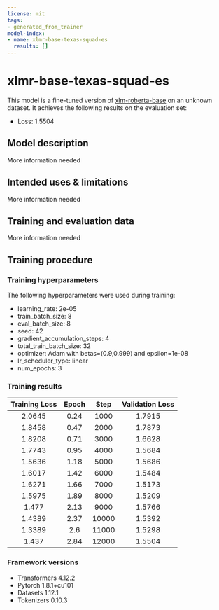 ```yaml
---
license: mit
tags:
- generated_from_trainer
model-index:
- name: xlmr-base-texas-squad-es
  results: []
---
```


<!-- This model card has been generated automatically according to the information the Trainer had access to. You
should probably proofread and complete it, then remove this comment. -->

# xlmr-base-texas-squad-es

This model is a fine-tuned version of [xlm-roberta-base](https://huggingface.co/xlm-roberta-base) on an unknown dataset.
It achieves the following results on the evaluation set:
- Loss: 1.5504

## Model description

More information needed

## Intended uses & limitations

More information needed

## Training and evaluation data

More information needed

## Training procedure

### Training hyperparameters

The following hyperparameters were used during training:
- learning_rate: 2e-05
- train_batch_size: 8
- eval_batch_size: 8
- seed: 42
- gradient_accumulation_steps: 4
- total_train_batch_size: 32
- optimizer: Adam with betas=(0.9,0.999) and epsilon=1e-08
- lr_scheduler_type: linear
- num_epochs: 3

### Training results

| Training Loss | Epoch | Step  | Validation Loss |
|:-------------:|:-----:|:-----:|:---------------:|
| 2.0645        | 0.24  | 1000  | 1.7915          |
| 1.8458        | 0.47  | 2000  | 1.7873          |
| 1.8208        | 0.71  | 3000  | 1.6628          |
| 1.7743        | 0.95  | 4000  | 1.5684          |
| 1.5636        | 1.18  | 5000  | 1.5686          |
| 1.6017        | 1.42  | 6000  | 1.5484          |
| 1.6271        | 1.66  | 7000  | 1.5173          |
| 1.5975        | 1.89  | 8000  | 1.5209          |
| 1.477         | 2.13  | 9000  | 1.5766          |
| 1.4389        | 2.37  | 10000 | 1.5392          |
| 1.3389        | 2.6   | 11000 | 1.5298          |
| 1.437         | 2.84  | 12000 | 1.5504          |


### Framework versions

- Transformers 4.12.2
- Pytorch 1.8.1+cu101
- Datasets 1.12.1
- Tokenizers 0.10.3

